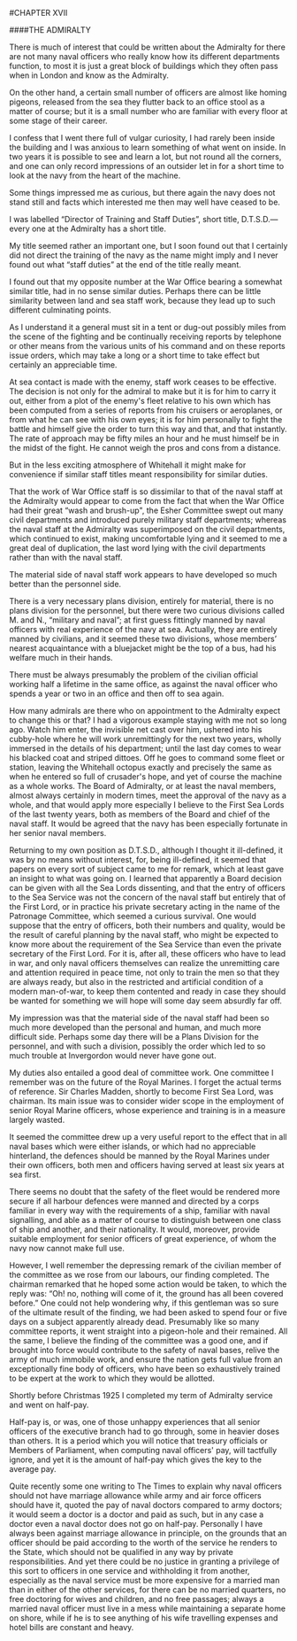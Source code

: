 #CHAPTER XVII

####THE ADMIRALTY

There is much of interest that could be written about the Admiralty for there are not many naval officers who really know how its different departments function, to most it is just a great block of buildings which they often pass when in London and know as the Admiralty.

On the other hand, a certain small number of officers are almost like homing pigeons, released from the sea they flutter back to an office stool as a matter of course; but it is a small number who are familiar with every floor at some stage of their career.

I confess that I went there full of vulgar curiosity, I had rarely been inside the building and I was anxious to learn something of what went on inside. In two years it is possible to see and learn a lot, but not round all the corners, and one can only record impressions of an outsider let in for a short time to look at the navy from the heart of the machine.

Some things impressed me as curious, but there again the navy does not stand still and facts which interested me then may well have ceased to be.

I was labelled “Director of Training and Staff Duties”, short title, D.T.S.D.—every one at the Admiralty has a short title.

My title seemed rather an important one, but I soon found out that I certainly did not direct the training of the navy as the name might imply and I never found out what “staff duties” at the end of the title really meant.

I found out that my opposite number at the War Office bearing a somewhat similar title, had in no sense similar duties. Perhaps there can be little similarity between land and sea staff work, because they lead up to such different culminating points.

As I understand it a general must sit in a tent or dug-out possibly miles from the scene of the fighting and be continually receiving reports by telephone or other means from the various units of his command and on these reports issue orders, which may take a long or a short time to take effect but certainly an appreciable time.

At sea contact is made with the enemy, staff work ceases to be effective. The decision is not only for the admiral to make but it is for him to carry it out, either from a plot of the enemy's fleet relative to his own which has been computed from a series of reports from his cruisers or aeroplanes, or from what he can see with his own eyes; it is for him personally to fight the battle and himself give the order to turn this way and that, and that instantly. The rate of approach may be fifty miles an hour and he must himself be in the midst of the fight. He cannot weigh the pros and cons from a distance.

But in the less exciting atmosphere of Whitehall it might make for convenience if similar staff titles meant responsibility for similar duties.

That the work of War Office staff is so dissimilar to that of the naval staff at the Admiralty would appear to come from the fact that when the War Office had their great “wash and brush-up", the Esher Committee swept out many civil departments and introduced purely military staff departments; whereas the naval staff at the Admiralty was superimposed on the civil departments, which continued to exist, making uncomfortable lying and it seemed to me a great deal of duplication, the last word lying with the civil departments rather than with the naval staff.

The material side of naval staff work appears to have developed so much better than the personnel side.

There is a very necessary plans division, entirely for material, there is no plans division for the personnel, but there were two curious divisions called M. and N., “military and naval”; at first guess fittingly manned by naval officers with real experience of the navy at sea. Actually, they are entirely manned by civilians, and it seemed these two divisions, whose members’ nearest acquaintance with a bluejacket might be the top of a bus, had his welfare much in their hands.

There must be always presumably the problem of the civilian official working half a lifetime in the same office, as against the naval officer who spends a year or two in an office and then off to sea again.

How many admirals are there who on appointment to the Admiralty expect to change this or that? I had a vigorous example staying with me not so long ago. Watch him enter, the invisible net cast over him, ushered into his cubby-hole where he will work unremittingly for the next two years, wholly immersed in the details of his department; until the last day comes to wear his blacked coat and striped dittoes. Off he goes to command some fleet or station, leaving the Whitehall octopus exactly and precisely the same as when he entered so full of crusader's hope, and yet of course the machine as a whole works. The Board of Admiralty, or at least the naval members, almost always certainly in modern times, meet the approval of the navy as a whole, and that would apply more especially I believe to the First Sea Lords of the last twenty years, both as members of the Board and chief of the naval staff. It would be agreed that the navy has been especially fortunate in her senior naval members.

Returning to my own position as D.T.S.D., although I thought it ill-defined, it was by no means without interest, for, being ill-defined, it seemed that papers on every sort of subject came to me for remark, which at least gave an insight to what was going on. I learned that apparently a Board decision can be given with all the Sea Lords dissenting, and that the entry of officers to the Sea Service was not the concern of the naval staff but entirely that of the First Lord, or in practice his private secretary acting in the name of the Patronage Committee, which seemed a curious survival. One would suppose that the entry of officers, both their numbers and quality, would be the result of careful planning by the naval staff, who might be expected to know more about the requirement of the Sea Service than even the private secretary of the First Lord. For it is, after all, these officers who have to lead in war, and only naval officers themselves can realize the unremitting care and attention required in peace time, not only to train the men so that they are always ready, but also in the restricted and artificial condition of a modern man-of-war, to keep them contented and ready in case they should be wanted for something we will hope will some day seem absurdly far off.

My impression was that the material side of the naval staff had been so much more developed than the personal and human, and much more difficult side. Perhaps some day there will be a Plans Division for the personnel, and with such a division, possibly the order which led to so much trouble at Invergordon would never have gone out.

My duties also entailed a good deal of committee work. One committee I remember was on the future of the Royal Marines. I forget the actual terms of reference. Sir Charles Madden, shortly to become First Sea Lord, was chairman. Its main issue was to consider wider scope in the employment of senior Royal Marine officers, whose experience and training is in a measure largely wasted.

It seemed the committee drew up a very useful report to the effect that in all naval bases which were either islands, or which had no appreciable hinterland, the defences should be manned by the Royal Marines under their own officers, both men and officers having served at least six years at sea first.

There seems no doubt that the safety of the fleet would be rendered more secure if all harbour defences were manned and directed by a corps familiar in every way with the requirements of a ship, familiar with naval signalling, and able as a matter of course to distinguish between one class of ship and another, and their nationality. It would, moreover, provide suitable employment for senior officers of great experience, of whom the navy now cannot make full use.

However, I well remember the depressing remark of the civilian member of the committee as we rose from our labours, our finding completed. The chairman remarked that he hoped some action would be taken, to which the reply was: “Oh! no, nothing will come of it, the ground has all been covered before.” One could not help wondering why, if this gentleman was so sure of the ultimate result of the finding, we had been asked to spend four or five days on a subject apparently already dead. Presumably like so many committee reports, it went straight into a pigeon-hole and their remained. All the same, I believe the finding of the committee was a good one, and if brought into force would contribute to the safety of naval bases, relive the army of much immobile work, and ensure the nation gets full value from an exceptionally fine body of officers, who have been so exhaustively trained to be expert at the work to which they would be allotted.

Shortly before Christmas 1925 I completed my term of Admiralty service and went on half-pay.

Half-pay is, or was, one of those unhappy experiences that all senior officers of the executive branch had to go through, some in heavier doses than others. It is a period which you will notice that treasury officials or Members of Parliament, when computing naval officers' pay, will tactfully ignore, and yet it is the amount of half-pay which gives the key to the average pay.

Quite recently some one writing to The Times to explain why naval officers should not have marriage allowance while army and air force officers should have it, quoted the pay of naval doctors compared to army doctors; it would seem a doctor is a doctor and paid as such, but in any case a doctor even a naval doctor does not go on half-pay. Personally I have always been against marriage allowance in principle, on the grounds that an officer should be paid according to the worth of the service he renders to the State, which should not be qualified in any way by private responsibilities. And yet there could be no justice in granting a privilege of this sort to officers in one service and withholding it from another, especially as the naval service must be more expensive for a married man than in either of the other services, for there can be no married quarters, no free doctoring for wives and children, and no free passages; always a married naval officer must live in a mess while maintaining a separate home on shore, while if he is to see anything of his wife travelling expenses and hotel bills are constant and heavy.
